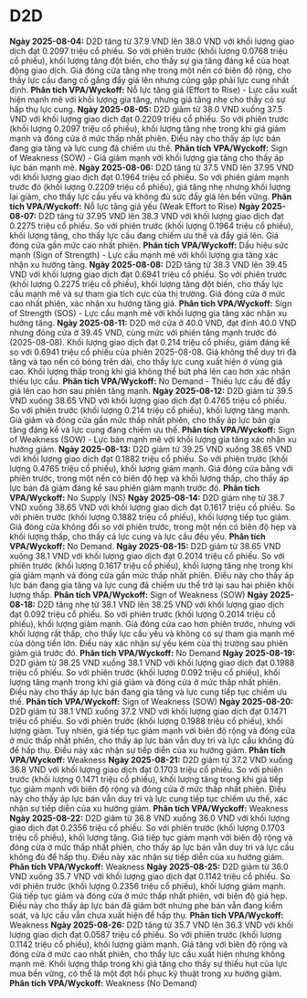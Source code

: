# D2D

**Ngày 2025-08-04:** D2D tăng từ 37.9 VND lên 38.0 VND với khối lượng giao dịch đạt 0.2097 triệu cổ phiếu. So với phiên trước (khối lượng 0.0768 triệu cổ phiếu), khối lượng tăng đột biến, cho thấy sự gia tăng đáng kể của hoạt động giao dịch. Giá đóng cửa tăng nhẹ trong một nến có biên độ rộng, cho thấy lực cầu đang cố gắng đẩy giá lên nhưng cũng gặp phải lực cung nhất định. **Phân tích VPA/Wyckoff:** Nỗ lực tăng giá (Effort to Rise) - Lực cầu xuất hiện mạnh mẽ với khối lượng gia tăng, nhưng giá tăng nhẹ cho thấy có sự hấp thụ lực cung.
**Ngày 2025-08-05:** D2D giảm từ 38.0 VND xuống 37.5 VND với khối lượng giao dịch đạt 0.2209 triệu cổ phiếu. So với phiên trước (khối lượng 0.2097 triệu cổ phiếu), khối lượng tăng nhẹ trong khi giá giảm mạnh và đóng cửa ở mức thấp nhất phiên. Điều này cho thấy áp lực bán đang gia tăng và lực cung đã chiếm ưu thế. **Phân tích VPA/Wyckoff:** Sign of Weakness (SOW) - Giá giảm mạnh với khối lượng gia tăng cho thấy áp lực bán mạnh mẽ.
**Ngày 2025-08-06:** D2D tăng từ 37.5 VND lên 37.95 VND với khối lượng giao dịch đạt 0.1964 triệu cổ phiếu. So với phiên giảm mạnh trước đó (khối lượng 0.2209 triệu cổ phiếu), giá tăng nhẹ nhưng khối lượng lại giảm, cho thấy lực cầu yếu và không đủ sức đẩy giá lên bền vững. **Phân tích VPA/Wyckoff:** Nỗ lực tăng giá yếu (Weak Effort to Rise)
**Ngày 2025-08-07:** D2D tăng từ 37.95 VND lên 38.3 VND với khối lượng giao dịch đạt 0.2275 triệu cổ phiếu. So với phiên trước (khối lượng 0.1964 triệu cổ phiếu), khối lượng tăng, cho thấy lực cầu đang chiếm ưu thế và đẩy giá lên. Giá đóng cửa gần mức cao nhất phiên. **Phân tích VPA/Wyckoff:** Dấu hiệu sức mạnh (Sign of Strength) - Lực cầu mạnh mẽ với khối lượng gia tăng xác nhận xu hướng tăng.
**Ngày 2025-08-08:** D2D tăng từ 38.3 VND lên 39.45 VND với khối lượng giao dịch đạt 0.6941 triệu cổ phiếu. So với phiên trước (khối lượng 0.2275 triệu cổ phiếu), khối lượng tăng đột biến, cho thấy lực cầu mạnh mẽ và sự tham gia tích cực của thị trường. Giá đóng cửa ở mức cao nhất phiên, xác nhận xu hướng tăng giá. **Phân tích VPA/Wyckoff:** Sign of Strength (SOS) - Lực cầu mạnh mẽ với khối lượng gia tăng xác nhận xu hướng tăng.
**Ngày 2025-08-11:** D2D mở cửa ở 40.0 VND, đạt đỉnh 40.0 VND nhưng đóng cửa ở 39.45 VND, cùng mức với phiên tăng mạnh trước đó (2025-08-08). Khối lượng giao dịch đạt 0.214 triệu cổ phiếu, giảm đáng kể so với 0.6941 triệu cổ phiếu của phiên 2025-08-08. Giá không thể duy trì đà tăng và tạo nến có bóng trên dài, cho thấy lực cung xuất hiện ở vùng giá cao. Khối lượng thấp trong khi giá không thể bứt phá lên cao hơn xác nhận thiếu lực cầu. **Phân tích VPA/Wyckoff:** No Demand - Thiếu lực cầu để đẩy giá lên cao hơn sau phiên tăng mạnh.
**Ngày 2025-08-12:** D2D giảm từ 39.5 VND xuống 38.65 VND với khối lượng giao dịch đạt 0.4765 triệu cổ phiếu. So với phiên trước (khối lượng 0.214 triệu cổ phiếu), khối lượng tăng mạnh. Giá giảm và đóng cửa gần mức thấp nhất phiên, cho thấy áp lực bán gia tăng đáng kể và lực cung đang chiếm ưu thế. **Phân tích VPA/Wyckoff:** Sign of Weakness (SOW) - Lực bán mạnh mẽ với khối lượng gia tăng xác nhận xu hướng giảm.
**Ngày 2025-08-13:** D2D giảm từ 39.25 VND xuống 38.65 VND với khối lượng giao dịch đạt 0.1882 triệu cổ phiếu. So với phiên trước (khối lượng 0.4765 triệu cổ phiếu), khối lượng giảm mạnh. Giá đóng cửa bằng với phiên trước, trong một nến có biên độ hẹp và khối lượng thấp, cho thấy áp lực bán đã giảm đáng kể sau phiên giảm mạnh trước đó. **Phân tích VPA/Wyckoff:** No Supply (NS)
**Ngày 2025-08-14:** D2D giảm nhẹ từ 38.7 VND xuống 38.65 VND với khối lượng giao dịch đạt 0.1617 triệu cổ phiếu. So với phiên trước (khối lượng 0.1882 triệu cổ phiếu), khối lượng tiếp tục giảm. Giá đóng cửa không đổi so với phiên trước, trong một nến có biên độ hẹp và khối lượng thấp, cho thấy cả lực cung và lực cầu đều yếu. **Phân tích VPA/Wyckoff:** No Demand.
**Ngày 2025-08-15:** D2D giảm từ 38.65 VND xuống 38.1 VND với khối lượng giao dịch đạt 0.2014 triệu cổ phiếu. So với phiên trước (khối lượng 0.1617 triệu cổ phiếu), khối lượng tăng nhẹ trong khi giá giảm mạnh và đóng cửa gần mức thấp nhất phiên. Điều này cho thấy áp lực bán đang gia tăng và lực cung đã chiếm ưu thế trở lại sau hai phiên khối lượng thấp. **Phân tích VPA/Wyckoff:** Sign of Weakness (SOW)
**Ngày 2025-08-18:** D2D tăng nhẹ từ 38.1 VND lên 38.25 VND với khối lượng giao dịch đạt 0.092 triệu cổ phiếu. So với phiên trước (khối lượng 0.2014 triệu cổ phiếu), khối lượng giảm mạnh. Giá đóng cửa cao hơn phiên trước, nhưng với khối lượng rất thấp, cho thấy lực cầu yếu và không có sự tham gia mạnh mẽ của dòng tiền lớn. Điều này xác nhận sự yếu kém của thị trường sau phiên giảm giá trước đó. **Phân tích VPA/Wyckoff:** No Demand
**Ngày 2025-08-19:** D2D giảm từ 38.25 VND xuống 38.1 VND với khối lượng giao dịch đạt 0.1988 triệu cổ phiếu. So với phiên trước (khối lượng 0.092 triệu cổ phiếu), khối lượng tăng mạnh trong khi giá giảm và đóng cửa ở mức thấp nhất phiên. Điều này cho thấy áp lực bán đang gia tăng và lực cung tiếp tục chiếm ưu thế. **Phân tích VPA/Wyckoff:** Sign of Weakness (SOW)
**Ngày 2025-08-20:** D2D giảm từ 38.1 VND xuống 37.2 VND với khối lượng giao dịch đạt 0.1471 triệu cổ phiếu. So với phiên trước (khối lượng 0.1988 triệu cổ phiếu), khối lượng giảm. Tuy nhiên, giá tiếp tục giảm mạnh với biên độ rộng và đóng cửa ở mức thấp nhất phiên, cho thấy áp lực bán vẫn duy trì và lực cầu không đủ để hấp thụ. Điều này xác nhận sự tiếp diễn của xu hướng giảm. **Phân tích VPA/Wyckoff:** Weakness
**Ngày 2025-08-21:** D2D giảm từ 37.2 VND xuống 36.8 VND với khối lượng giao dịch đạt 0.1703 triệu cổ phiếu. So với phiên trước (khối lượng 0.1471 triệu cổ phiếu), khối lượng tăng trong khi giá tiếp tục giảm mạnh với biên độ rộng và đóng cửa ở mức thấp nhất phiên. Điều này cho thấy áp lực bán vẫn duy trì và lực cung tiếp tục chiếm ưu thế, xác nhận sự tiếp diễn của xu hướng giảm. **Phân tích VPA/Wyckoff:** Weakness
**Ngày 2025-08-22:** D2D giảm từ 36.8 VND xuống 36.0 VND với khối lượng giao dịch đạt 0.2356 triệu cổ phiếu. So với phiên trước (khối lượng 0.1703 triệu cổ phiếu), khối lượng tăng. Giá tiếp tục giảm mạnh với biên độ rộng và đóng cửa ở mức thấp nhất phiên, cho thấy áp lực bán vẫn duy trì và lực cầu không đủ để hấp thụ. Điều này xác nhận sự tiếp diễn của xu hướng giảm. **Phân tích VPA/Wyckoff:** Weakness
**Ngày 2025-08-25:** D2D giảm từ 36.0 VND xuống 35.7 VND với khối lượng giao dịch đạt 0.1142 triệu cổ phiếu. So với phiên trước (khối lượng 0.2356 triệu cổ phiếu), khối lượng giảm mạnh. Giá tiếp tục giảm và đóng cửa ở mức thấp nhất phiên, với biên độ giá hẹp. Điều này cho thấy áp lực bán đã giảm bớt nhưng phe bán vẫn đang kiểm soát, và lực cầu vẫn chưa xuất hiện để hấp thụ. **Phân tích VPA/Wyckoff:** Weakness
**Ngày 2025-08-26:** D2D tăng từ 35.7 VND lên 36.3 VND với khối lượng giao dịch đạt 0.0587 triệu cổ phiếu. So với phiên trước (khối lượng 0.1142 triệu cổ phiếu), khối lượng giảm mạnh. Giá tăng với biên độ rộng và đóng cửa ở mức cao nhất phiên, cho thấy lực cầu xuất hiện nhưng không mạnh mẽ. Khối lượng thấp trong khi giá tăng cho thấy sự thiếu hụt của lực mua bền vững, có thể là một đợt hồi phục kỹ thuật trong xu hướng giảm. **Phân tích VPA/Wyckoff:** Weakness (No Demand)
